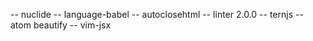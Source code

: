 -- nuclide
-- language-babel
-- autoclosehtml
-- linter 2.0.0
-- ternjs
-- atom beautify
-- vim-jsx
